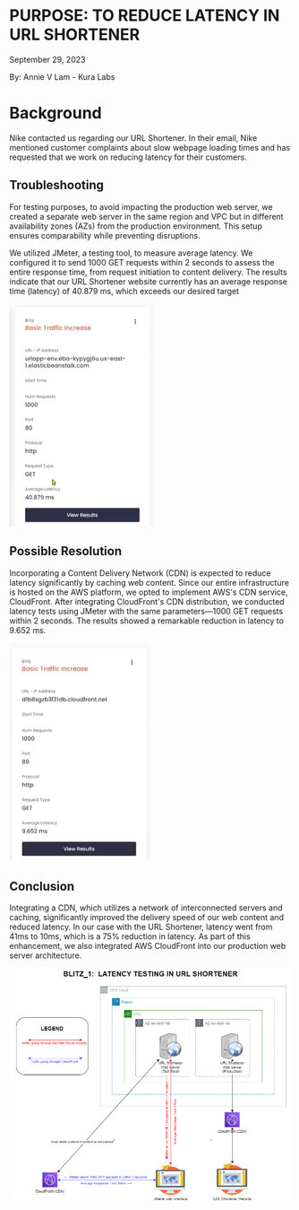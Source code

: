 # PURPOSE:  TO REDUCE LATENCY IN URL SHORTENER

September 29, 2023

By:  Annie V Lam - Kura Labs

# Background

Nike contacted us regarding our URL Shortener. In their email, Nike mentioned customer complaints about slow webpage loading times and has requested that we work on reducing latency for their customers.  

## Troubleshooting

For testing purposes, to avoid impacting the production web server, we created a separate web server in the same region and VPC but in different availability zones (AZs) from the production environment. This setup ensures comparability while preventing disruptions.

We utilized JMeter, a testing tool, to measure average latency. We configured it to send 1000 GET requests within 2 seconds to assess the entire response time, from request initiation to content delivery. The results indicate that our URL Shortener website currently has an average response time (latency) of 40.879 ms, which exceeds our desired target  

![Latency](Images/Web_Server_Latency.png)

## Possible Resolution

Incorporating a Content Delivery Network (CDN) is expected to reduce latency significantly by caching web content. Since our entire infrastructure is hosted on the AWS platform, we opted to implement AWS's CDN service, CloudFront. After integrating CloudFront's CDN distribution, we conducted latency tests using JMeter with the same parameters—1000 GET requests within 2 seconds. The results showed a remarkable reduction in latency to 9.652 ms.

![Latency](Images/CDN_Latency.png)

## Conclusion

Integrating a CDN, which utilizes a network of interconnected servers and caching, significantly improved the delivery speed of our web content and reduced latency.  In our case with the URL Shortener, latency went from 41ms to 10ms, which is a 75% reduction in latency.  As part of this enhancement, we also integrated AWS CloudFront into our production web server architecture.  

![Diagram](Images/Biltz_1_Diagram.png)


